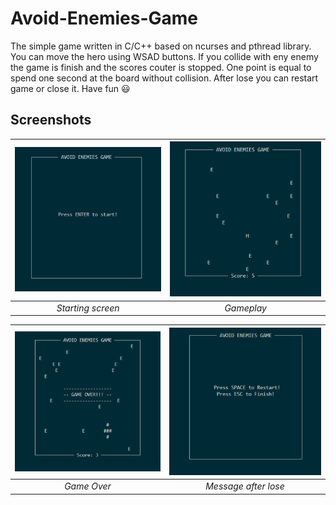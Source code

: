 # Avoid-Enemies-Game
The simple game written in C/C++ based on ncurses and pthread library. You can move the hero using WSAD buttons. If you collide with eny enemy the game is finish and the scores couter is stopped. One point is equal to spend one second at the board without collision. After lose you can restart game or close it. Have fun :smiley:

## Screenshots

|<img src="Screenshots/starting-screen.png" alt="drawing" width="400"/>| <img src="Screenshots/gameplay.png" alt="drawing" width="400"/> |
| :--: | :--: |
| *Starting screen* | *Gameplay* |


|<img src="Screenshots/end-game.png" alt="drawing" width="400"/> | <img src="Screenshots/message-after-lose.png" alt="drawing" width="400"/> |
| :--: | :--: |
| *Game Over* | *Message after lose* |
